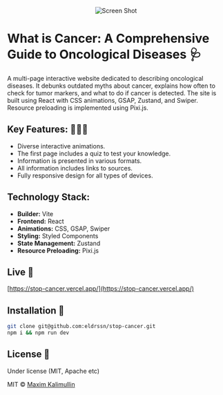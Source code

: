 <p align="center">
    <img src="https://github.com/eldrssn/stop-cancer/blob/master/public/share.png" alt="Screen Shot">
</p>

# What is Cancer: A Comprehensive Guide to Oncological Diseases 🩺  
A multi-page interactive website dedicated to describing oncological diseases. It debunks outdated myths about cancer, explains how often to check for tumor markers, and what to do if cancer is detected. The site is built using React with CSS animations, GSAP, Zustand, and Swiper. Resource preloading is implemented using Pixi.js.

## Key Features: 🧑🏽‍💻  
- Diverse interactive animations.  
- The first page includes a quiz to test your knowledge.  
- Information is presented in various formats.  
- All information includes links to sources.  
- Fully responsive design for all types of devices.  

## Technology Stack:  
- **Builder:** Vite  
- **Frontend:** React  
- **Animations:** CSS, GSAP, Swiper  
- **Styling:** Styled Components  
- **State Management:** Zustand  
- **Resource Preloading:** Pixi.js  

## Live 📍

[https://stop-cancer.vercel.app/](https://stop-cancer.vercel.app/) 

## Installation 💾

```bash
git clone git@github.com:eldrssn/stop-cancer.git
npm i && npm run dev
```

## License 🔱

Under license (MIT, Apache etc)

MIT © [Maxim Kalimullin]()